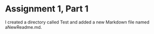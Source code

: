 # Assignment 1, Part 1

I created a directory called Test and added a new Markdown file named aNewReadme.md.

